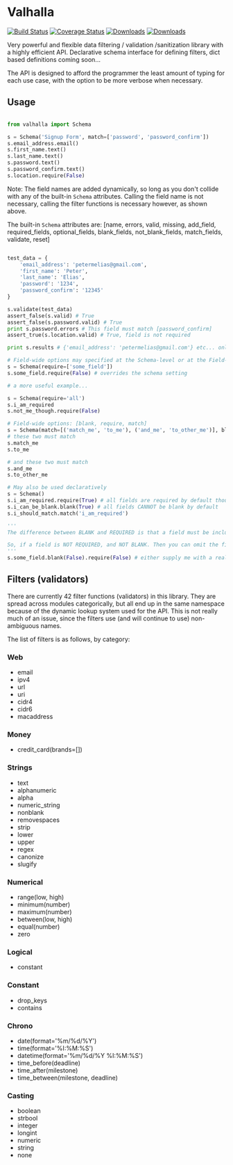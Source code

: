 # Valhalla
[![Build Status](https://travis-ci.org/petermelias/valhalla.png?branch=master)](https://travis-ci.org/petermelias/valhalla) [![Coverage Status](https://coveralls.io/repos/petermelias/valhalla/badge.png?branch=master)](https://coveralls.io/r/petermelias/valhalla?branch=master) [![Downloads](https://pypip.in/d/valhalla/badge.png)](https://crate.io/packages/valhalla) [![Downloads](https://pypip.in/v/valhalla/badge.png)](https://crate.io/packages/valhalla)

Very powerful and flexible data filtering / validation /sanitization library with a highly efficient API.
Declarative schema interface for defining filters, dict based definitions coming soon...

The API is designed to afford the programmer the least amount of typing for each
use case, with the option to be more verbose when necessary.

## Usage

```python

from valhalla import Schema

s = Schema('Signup Form', match=['password', 'password_confirm'])
s.email_address.email()
s.first_name.text()
s.last_name.text()
s.password.text()
s.password_confirm.text()
s.location.require(False)

```

Note: The field names are added dynamically, so long as you don't collide with any of the built-in ``` Schema ``` attributes. Calling the field name is not necessary, calling the filter functions is necessary however, as shown above.

The built-in ``` Schema ``` attributes are: [name, errors, valid, missing, add_field, required_fields, optional_fields, blank_fields, not_blank_fields, match_fields, validate, reset]

```python

test_data = {
    'email_address': 'petermelias@gmail.com',
    'first_name': 'Peter',
    'last_name': 'Elias',
    'password': '1234',
    'password_confirm': '12345'
}

s.validate(test_data)
assert_false(s.valid) # True
assert_false(s.password.valid) # True
print s.password.errors # This field must match [password_confirm]
assert_true(s.location.valid) # True, field is not required

print s.results # {'email_address': 'petermelias@gmail.com'} etc... only yields valid values.

# Field-wide options may specified at the Schema-level or at the Field-level, field-level takes precedence.
s = Schema(require=['some_field'])
s.some_field.require(False) # overrides the schema setting

# a more useful example...

s = Schema(require='all')
s.i_am_required
s.not_me_though.require(False)

# Field-wide options: [blank, require, match]
s = Schema(match=[('match_me', 'to_me'), ('and_me', 'to_other_me')], blank='all', required='all')
# these two must match
s.match_me 
s.to_me

# and these two must match
s.and_me
s.to_other_me

# May also be used declaratively
s = Schema()
s.i_am_required.require(True) # all fields are required by default though
s.i_can_be_blank.blank(True) # all fields CANNOT be blank by default
s.i_should_match.match('i_am_required')

'''
The difference between BLANK and REQUIRED is that a field must be included in the supplied DATA in order to be considered "present". If a value is not "present", and the field is required, an error is raised. If the value is "present", but BLANK (meaning some kind of empty value), and the field does NOT allow blanks, then an error is raised.

So, if a field is NOT REQUIRED, and NOT BLANK. Then you can omit the field entirely, but you cannot supply it with an empty value either.
'''
s.some_field.blank(False).require(False) # either supply me with a real value or go home. this is the default for all fields.

```
## Filters (validators)

There are currently 42 filter functions (validators) in this library. They are spread across modules categorically, but all end up in the same namespace because of the dynamic lookup system used for the API. This is not really much of an issue, since the filters use (and will continue to use) non-ambiguous names.

The list of filters is as follows, by category:

### Web
* email
* ipv4
* url
* uri
* cidr4
* cidr6
* macaddress

### Money
* credit_card(brands=[])

### Strings
* text
* alphanumeric
* alpha
* numeric_string
* nonblank
* removespaces
* strip
* lower
* upper
* regex
* canonize
* slugify

### Numerical
* range(low, high)
* minimum(number)
* maximum(number)
* between(low, high)
* equal(number)
* zero

### Logical
* constant

### Constant
* drop_keys
* contains

### Chrono
* date(format='%m/%d/%Y')
* time(format='%I:%M:%S')
* datetime(format='%m/%d/%Y %I:%M:%S')
* time_before(deadline)
* time_after(milestone)
* time_between(milestone, deadline)

### Casting
* boolean
* strbool
* integer
* longint
* numeric
* string
* none
